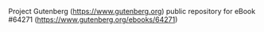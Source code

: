 Project Gutenberg (https://www.gutenberg.org) public repository for
eBook #64271 (https://www.gutenberg.org/ebooks/64271)
